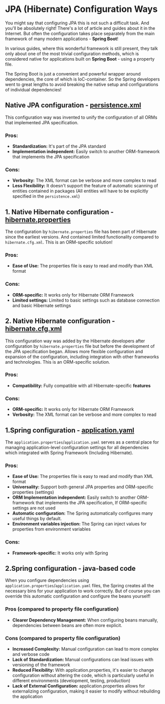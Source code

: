 # JPA (Hibernate) Configuration Ways

You might say that configuring JPA this is not such a difficult task.
And you'll be absolutely right! There's a lot of article and guides about
it in the Internet. But often the configuration takes place separately from 
the main framework of many modern applications - **Spring Boot**!

In various guides, where this wonderful framework is still present, 
they talk only about one of the most trivial configuration methods, 
which is considered native for applications built on **Spring Boot** - using a
property file.

The Spring Boot is just a convenient and powerful wrapper around dependencies, 
the core of which is IoC-container. So the Spring developers went to great lengths 
to avoid breaking the native setup and configurations of individual dependencies!

## Native JPA configuration - [persistence.xml](raw-jpa%2Fsrc%2Fmain%2Fresources%2FMETA-INF%2Fpersistence.xml)

This configuration way was invented to unify the configuration of all ORMs 
that implemented JPA specification.

### Pros:
- **Standardization:** It's part of the JPA standard
- **Implementation independent:** Easily switch to another ORM-framework that implements the JPA specification

### Cons:
- **Verbosity:** The XML format can be verbose and more complex to read
- **Less Flexibility:** It doesn't support the feature of automatic scanning of entities 
contained in packages (All entities will have to be explicitly specified in the `persistence.xml`)


## 1. Native Hibernate configuration - [hibernate.properties](hibernate-jpa-properties%2Fsrc%2Fmain%2Fresources%2Fhibernate.properties)

The configuration by `hibernate.properties` file has been part of Hibernate since the earliest versions.
And contained limited functionality compared to `hibernate.cfg.xml`.
This is an ORM-specific solution!

### Pros:
- **Ease of Use:** The properties file is easy to read and modify than XML format
### Cons:
- **ORM-specific:** It works only for Hibernate ORM Framework
- **Limited settings:** Limited to basic settings such as database connection and basic Hibernate settings

## 2. Native Hibernate configuration - [hibernate.cfg.xml](hibernate-jpa-xml%2Fsrc%2Fmain%2Fresources%2Fhibernate.cfg.xml)

This configuration way was added by the Hibernate developers after configuration by `hibernate.properties` file
but before the development of the JPA specification began. Allows more flexible configuration and 
expansion of the configuration, including integration with other frameworks and technologies.
This is an ORM-specific solution.

### Pros:
- **Compatibility:** Fully compatible with all Hibernate-specific **features**

### Cons:
- **ORM-specific:** It works only for Hibernate ORM Framework
- **Verbosity:** The XML format can be verbose and more complex to read

## 1.Spring configuration - [application.yaml](spring-data-jpa%2Fsrc%2Fmain%2Fresources%2Fapplication.yaml)

The `application.properties`/`application.yaml` serves as a central place for managing application-level configuration 
settings for all dependencies which integrated with Spring Framework (Including Hibernate).

### Pros:
- **Ease of Use:** The properties file is easy to read and modify than XML format
- **Universality:** Support both general JPA properties and ORM-specific properties (settings)
- **ORM Implementation independent:** Easily switch to another ORM-framework that implements the JPA specification, 
If ORM-specific settings are not used
- **Automatic configuration:** The Spring automatically configures many useful things by default.
- **Environment variables injection:** The Spring can inject values for properties from environment variables

### Cons:
- **Framework-specific:** It works only with Spring

## 2.Spring configuration - java-based code
When you configure dependencies using `application.properties`/`application.yaml` files, the Spring creates all
the necessary bins for your application to work correctly. But of course you can override this automatic configuration 
and configure the beans yourself!

### Pros (compared to property file configuration)
- **Clearer Dependency Management:** When configuring beans manually, dependencies between beans are often more explicit.

### Cons (compared to property file configuration)
- **Increased Complexity:** Manual configuration can lead to more complex and verbose code
- **Lack of Standardization:** Manual configurations can lead issues with versioning of the framework
- **Reduced Flexibility:** With application.properties, it's easier to change configuration without altering the code, 
which is particularly useful in different environments (development, testing, production)
- **Lack of External Configuration:** application.properties allows for externalizing configuration, 
making it easier to modify without rebuilding the application